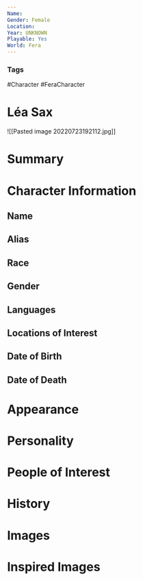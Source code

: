 ```yaml
---
Name: 
Gender: Female
Location: 
Year: UNKNOWN
Playable: Yes
World: Fera
---
```


### Tags
#Character #FeraCharacter 

# Léa Sax
![[Pasted image 20220723192112.jpg]]

# Summary


# Character Information

## Name

## Alias

## Race

## Gender

## Languages

## Locations of Interest

## Date of Birth

## Date of Death

# Appearance

# Personality

# People of Interest

# History

# Images

# Inspired Images
